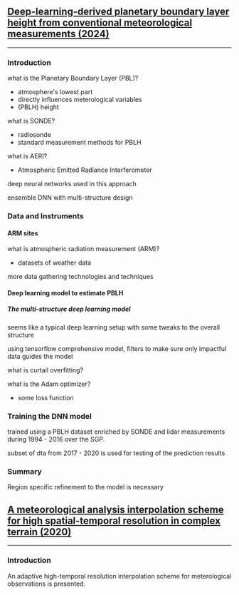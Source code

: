 ## [ Deep-learning-derived planetary boundary layer height from conventional meteorological measurements (2024) ](../papers/acp-24-6477-2024.pdf)

---

### Introduction

what is the Planetary Boundary Layer (PBL)?
- atmosphere's lowest part
- directly influences meterological variables
- (PBLH) height

what is SONDE?
- radiosonde
- standard measurement methods for PBLH

what is AERI?
- Atmospheric Emitted Radiance Interferometer

deep neural networks used in this approach

ensemble DNN with multi-structure design

### Data and Instruments

#### ARM sites

what is atmospheric radiation measurement (ARM)?
- datasets of weather data

more data gathering technologies and techniques


#### Deep learning model to estimate PBLH

##### The multi-structure deep learning model

seems like a typical deep learning setup with some tweaks to the overall structure

using tensorflow
comprehensive model, filters to make sure only impactful data guides the model

what is curtail overfitting?

what is the Adam optimizer?
- some loss function

### Training the DNN model

trained using a PBLH dataset enriched by SONDE and lidar measurements during 1994 - 2016 over the SGP.

subset of dta from 2017 - 2020 is used for testing of the prediction results


### Summary
Region specific refinement to the model is necessary

## [ A meteorological analysis interpolation scheme for high spatial-temporal resolution in complex terrain (2020) ](../papers/Clustering_TempRH_Downscale20.pdf)

---

### Introduction

An adaptive high-temporal resolution interpolation scheme for meterological observations is presented.

